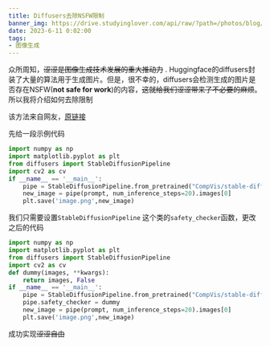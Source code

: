 ```yaml
---
title: Diffusers去除NSFW限制
banner_img: https://drive.studyinglover.com/api/raw/?path=/photos/blog/background/1679397024795.jpeg
date: 2023-6-11 0:02:00
tags:
- 图像生成
---
```

众所周知，~~涩涩是图像生成技术发展的重大推动力~~ . Huggingface的diffusers封装了大量的算法用于生成图片。但是，很不幸的，diffusers会检测生成的图片是否存在NSFW(**not safe for work**)的内容，~~这就给我们涩涩带来了不必要的麻烦~~。所以我将介绍如何去除限制 

该方法来自网友，[原链接](https://www.reddit.com/r/StableDiffusion/comments/wxba44/disable_hugging_face_nsfw_filter_in_three_step/) 

先给一段示例代码

```python
import numpy as np
import matplotlib.pyplot as plt
from diffusers import StableDiffusionPipeline
import cv2 as cv
if __name__ == '__main__':
	pipe = StableDiffusionPipeline.from_pretrained("CompVis/stable-diffusion-v1-4")
	new_image = pipe(prompt, num_inference_steps=20).images[0]
	plt.save('image.png',new_image)
```

我们只需要设置`StableDiffusionPipeline` 这个类的`safety_checker`函数，更改之后的代码
```python
import numpy as np
import matplotlib.pyplot as plt
from diffusers import StableDiffusionPipeline
import cv2 as cv
def dummy(images, **kwargs): 
	return images, False
if __name__ == '__main__':
	pipe = StableDiffusionPipeline.from_pretrained("CompVis/stable-diffusion-v1-4")
	pipe.safety_checker = dummy
	new_image = pipe(prompt, num_inference_steps=20).images[0]
	plt.save('image.png',new_image)
```

成功实现~~涩涩自由~~ 